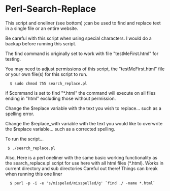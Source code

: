 # Perl-Search-Replace

This script and oneliner (see bottom) ;can be used to find and replace text in a single file or an entire website.

Be careful with this script when using special characters. I would do a backup before running this script.

The find command is originally set to work with file "testMeFirst.html" for testing.

You may need to adjust permissions of this script, the "testMeFirst.html" file or your own file(s) for this script to run.

      $ sudo chmod 755 search_replace.pl

if $command is set to find "*.html" the command will execute on all files ending in "html"  excluding those without permission.

Change the $replace variable with the text you wish to replace... such as a spelling error.

Change the $replace_with variable with the text you would like to overwrite the $replace variable... such as a corrected spelling.

To run the script...
            
     $ ./search_replace.pl

Also, Here is a perl oneliner with the same basic working functionality as the search_replace.pl script for use here with all html files (*.html). Works in current directory and sub directories
Careful out there!  Things can break when running this one liner

      $ perl -p -i -e 's/mispeled/misspelled/g' `find ./ -name *.html`
